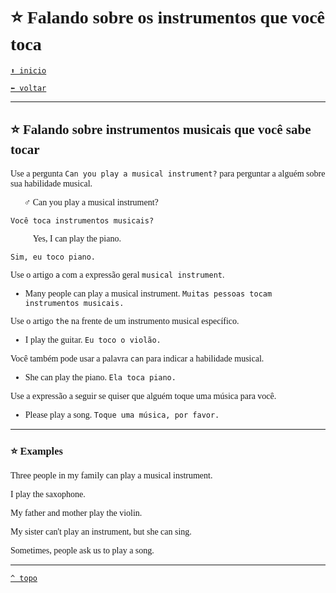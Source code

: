 <font face="Calibri">

# ⭐ Falando sobre os instrumentos que você toca

[`⬆️ inicio`](../EF%20Route.md)

[`⬅️ voltar`](../Iniciante%203.md)

---

## ⭐ Falando sobre instrumentos musicais que você sabe tocar

Use a pergunta `Can you play a musical instrument?` para perguntar a alguém sobre sua habilidade musical.

🧔🏻‍♂️ Can you play a musical instrument?

`Você toca instrumentos musicais?`

👩🏻‍🦰 Yes, I can play the piano.

`Sim, eu toco piano.`

Use o artigo `a` com a expressão geral `musical instrument`.

+ Many people can play a musical instrument.
    `Muitas pessoas tocam instrumentos musicais.`

Use o artigo `the` na frente de um instrumento musical específico.

+ I play the guitar.
    `Eu toco o violão.`

Você também pode usar a palavra `can` para indicar a habilidade musical.

+ She can play the piano.
    `Ela toca piano.`

Use a expressão a seguir se quiser que alguém toque uma música para você.

+ Please play a song.
    `Toque uma música, por favor.`

---

### ⭐ Examples

Three people in my family can play a musical instrument.

I play the saxophone.

My father and mother play the violin.

My sister can't play an instrument, but she can sing.

Sometimes, people ask us to play a song.

---

[`^ topo`](#-falando-sobre-os-instrumentos-que-você-toca)
</font>
